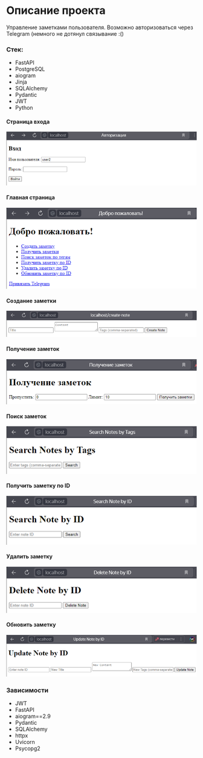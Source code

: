 # Описание проекта

Управление заметками пользователя. Возможно авторизоваться через Telegram (немного не дотянул связывание :()

### Стек:
- FastAPI
- PostgreSQL
- aiogram
- Jinja
- SQLAlchemy
- Pydantic
- JWT
- Python

#### Страница входа
![alt text](image.png)

#### Главная страница
![alt text](image-1.png)

#### Создание заметки
![alt text](image-2.png)

#### Получение заметок
![alt text](image-3.png)

#### Поиск заметок
![alt text](image-4.png)

#### Получить заметку по ID
![alt text](image-5.png)

#### Удалить заметку
![alt text](image-6.png)

#### Обновить заметку
![alt text](image-7.png)


### Зависимости
- JWT
- FastAPI
- aiogram==2.9
- Pydantic
- SQLAlchemy
- httpx
- Uvicorn
- Psycopg2